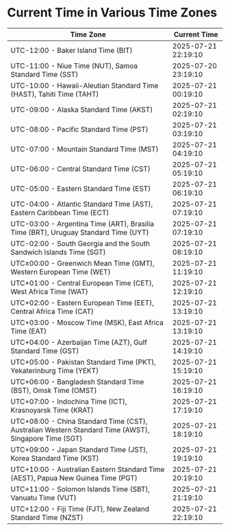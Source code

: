 # Current Time in Various Time Zones

| Time Zone | Current Time |
|-----------|--------------|
| UTC-12:00 - Baker Island Time (BIT) | 2025-07-21 22:19:10 |
| UTC-11:00 - Niue Time (NUT), Samoa Standard Time (SST) | 2025-07-20 23:19:10 |
| UTC-10:00 - Hawaii-Aleutian Standard Time (HAST), Tahiti Time (TAHT) | 2025-07-21 00:19:10 |
| UTC-09:00 - Alaska Standard Time (AKST) | 2025-07-21 02:19:10 |
| UTC-08:00 - Pacific Standard Time (PST) | 2025-07-21 03:19:10 |
| UTC-07:00 - Mountain Standard Time (MST) | 2025-07-21 04:19:10 |
| UTC-06:00 - Central Standard Time (CST) | 2025-07-21 05:19:10 |
| UTC-05:00 - Eastern Standard Time (EST) | 2025-07-21 06:19:10 |
| UTC-04:00 - Atlantic Standard Time (AST), Eastern Caribbean Time (ECT) | 2025-07-21 07:19:10 |
| UTC-03:00 - Argentina Time (ART), Brasília Time (BRT), Uruguay Standard Time (UYT) | 2025-07-21 07:19:10 |
| UTC-02:00 - South Georgia and the South Sandwich Islands Time (SGT) | 2025-07-21 08:19:10 |
| UTC±00:00 - Greenwich Mean Time (GMT), Western European Time (WET) | 2025-07-21 11:19:10 |
| UTC+01:00 - Central European Time (CET), West Africa Time (WAT) | 2025-07-21 12:19:10 |
| UTC+02:00 - Eastern European Time (EET), Central Africa Time (CAT) | 2025-07-21 13:19:10 |
| UTC+03:00 - Moscow Time (MSK), East Africa Time (EAT) | 2025-07-21 13:19:10 |
| UTC+04:00 - Azerbaijan Time (AZT), Gulf Standard Time (GST) | 2025-07-21 14:19:10 |
| UTC+05:00 - Pakistan Standard Time (PKT), Yekaterinburg Time (YEKT) | 2025-07-21 15:19:10 |
| UTC+06:00 - Bangladesh Standard Time (BST), Omsk Time (OMST) | 2025-07-21 16:19:10 |
| UTC+07:00 - Indochina Time (ICT), Krasnoyarsk Time (KRAT) | 2025-07-21 17:19:10 |
| UTC+08:00 - China Standard Time (CST), Australian Western Standard Time (AWST), Singapore Time (SGT) | 2025-07-21 18:19:10 |
| UTC+09:00 - Japan Standard Time (JST), Korea Standard Time (KST) | 2025-07-21 19:19:10 |
| UTC+10:00 - Australian Eastern Standard Time (AEST), Papua New Guinea Time (PGT) | 2025-07-21 20:19:10 |
| UTC+11:00 - Solomon Islands Time (SBT), Vanuatu Time (VUT) | 2025-07-21 21:19:10 |
| UTC+12:00 - Fiji Time (FJT), New Zealand Standard Time (NZST) | 2025-07-21 22:19:10 |
